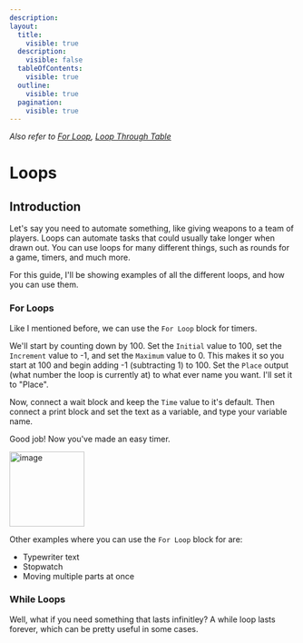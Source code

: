 ```yaml
---
description:
layout:
  title:
    visible: true
  description:
    visible: false
  tableOfContents:
    visible: true
  outline:
    visible: true
  pagination:
    visible: true
---
```

*Also refer to [For Loop](/code-blocks/miscellaneous/run/for-loop.md), [Loop Through Table](/code-blocks/miscellaneous/run/loop-through-table.md)*

# Loops

## Introduction

Let's say you need to automate something, like giving weapons to a team of players. Loops can automate tasks that could usually take longer when drawn out.
You can use loops for many different things, such as rounds for a game, timers, and much more.

For this guide, I'll be showing examples of all the different loops, and how you can use them.

### For Loops

Like I mentioned before, we can use the `For Loop` block for timers.

We'll start by counting down by 100. Set the `Initial` value to 100, set the `Increment` value to -1, and set the `Maximum` value to 0.
This makes it so you start at 100 and begin adding -1 (subtracting 1) to 100.
Set the `Place` output (what number the loop is currently at) to what ever name you want. I'll set it to "Place".

Now, connect a wait block and keep the `Time` value to it's default. Then connect a print block and set the text as a variable, and type your variable name.

Good job! Now you've made an easy timer.

<img width="132" alt="image" src="https://github.com/trademark-living-his-best-life/Docs/assets/93290253/3da8cbe3-b863-4557-bab1-60486d0eaa97">

Other examples where you can use the `For Loop` block for are:

* Typewriter text
* Stopwatch
* Moving multiple parts at once


### While Loops

Well, what if you need something that lasts infinitley? A while loop lasts forever, which can be pretty useful in some cases.

